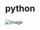 # python
![image](https://user-images.githubusercontent.com/73265655/147421461-9e40d4b8-24c9-4025-a1a0-4356686b41e6.png)
